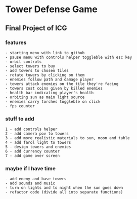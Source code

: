 # Tower Defense Game

## Final Project of ICG 



### features
	- starting menu with link to github
	- pause menu with controls helper toggleble with esc key
	- orbit controls
	- select towers to buy
	- add towers to chosen tiles
	- rotate towers by clicking on them
	- enemies follow path and damage player
	- towers attack enemies on the tile they're facing
	- towers cost coins given by killed enemies
	- health bar indicating player's health
	- orbiting sun as main light source
	- enemies carry torches toggleble on click
	- fps counter


### stuff to add
	1 - add controls helper
	2 - add camera pov to towers
	3 - add more realistic materials to sun, moon and table
	4 - add farol light to towers
	5 - design towers and enemies 
	6 - add currency counter
	7 - add game over screen



### maybe if I have time
	- add enemy and base towers
	- add sounds and music
	- turn on lights and to night when the sun goes down
	- refactor code (divide all into separate functions)

